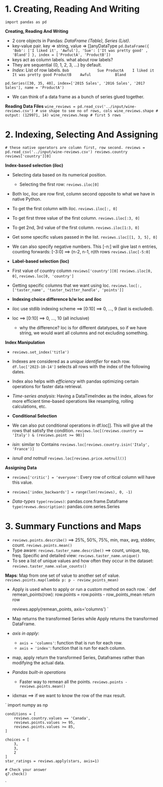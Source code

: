 # 1. Creating, Reading And Writing

`import pandas as pd`

**Creating, Reading And Writing**
* 2 core objects in Pandas: *DataFrame (Table), Series (List)*.
* key-value pair. key => string, value => []anyDataType
`
    pd.DataFrame({
        'Bob': ['I liked it', 'Awful'],
        'Sue': ['It was pretty good' , 'Bland']
    },
    index = ['ProductA', 'ProductB'])
`
* keys act as column labels. what about row labels?
* They are sequential (0, 1, 2, 3, ...) by default.
* *Index*: List of row labels.
`
            Bob             Sue
ProductA    I liked it      It was pretty good
ProductB    Awful           Bland        
`

`
    pd.Series([30, 35, 40], index=['2015 Sales', '2016 Sales', '2017 Sales'], name = 'ProductA')
`
* We can think of a data frame as a bunch of series glued together.


**Reading Data Files**
`
    wine_reviews = pd.read_csv('../input/wine-reviews.csv')
    # use shape to see no of rows, cols
    wine_reviews.shape # output: (129971, 14)
    wine_reviews.heap # first 5 rows
`

# 2. Indexing, Selecting And Assigning
`
    # these native operators are column first, row second.
    reviews = pd.read_csv('../input/wine-reviews.csv')
    reviews.country
    reviews['country'][0]
`

**Index-based selection (iloc)**
* Selecting data based on its numerical position.
    * Selecting the first row:
    `reviews.iloc[0]`
* Both loc, iloc are row first, column second opposite to what we have in native Python.

* To get the first column with iloc.
    `reviews.iloc[:, 0]`
* To get first three value of the first column.
    `reviews.iloc[:3, 0]`
* To get 2nd, 3rd value of the first column.
    `reviews.iloc[1:3, 0]`
* Get some specific values passed in the list.
    `reviews.iloc[[1, 3, 5], 0]`
* We can also specify negative numbers. This [-n:] will give last n entries, counting forwards: [-3:0] ==> (n-2, n-1, n)th rows
    `reviews.iloc[-5:0]`

* **Label-based selection (loc)**
* First value of country column
    `reviews['country'][0]` `reviews.iloc[0, 0]`, `reviews.loc[0, 'country']`
* Getting specific columns that we want using loc.
    `reviews.loc[:, ['taster_name', 'taster_twitter_handle', 'points']]`

* **Indexing choice difference b/w loc and iloc**
* iloc use stdlib indexing scheme ==> [0:10] ==> 0, ..., 9 (last is excluded).
* loc ==> [0:10] ==> 0, ..., 10 (all inclusive)
    * why the difference? loc is for different datatypes, so if we have string, we would want all columns and not excluding something.

**Index Manipulation**
* `reviews.set_index('title')`
* Indexes are considered as a *unique identifier* for each row.
    `df.loc['2023-10-14']` selects all rows with the index of the following dates.
* Index also helps with *efficiency* with pandas optimizing certain operations for faster data retrieval.
* *Time-series analysis*: Having a DataTimeIndex as the index, allows for more efficient time-based operations like resampling, rolling calculations, etc. 

* **Conditional Selection**
* We can also put conditional operations in df.loc[]. This will give all the rows that satisfy the condition.
    `reviews.loc[(reviews.country == 'Italy') & (reviews.point >= 90)]`
* *isin*: similar to Contains
    `reviews.loc[reviews.country.isin('Italy', 'France')]`
* *isnull and notnull*
    `reviews.loc[reviews.price.notnull()]`

**Assigning Data**
* `reviews['critic'] = 'everyone'`: Every row of critical column will have this value.
* `reviews['index_backwards'] = range(len(reviews), 0, -1)`

* *Data-types*
    `type(reviews)`: pandas.core.frame.Dataframe
    `type(revews.description)`: pandas.core.series.Series

# 3. Summary Functions and Maps
* `reviews.points.describe()` ==> 25%, 50%, 75%, min, max, avg, stddev, count. `reviews.points.mean()`
* Type aware: `reviews.taster_name.describe()` ==> count, unique, top, freq. Specific and detailed view: `reviews.taster_name.unique()`
* To see a list of unique values and how often they occur in the dataset:  `reviews.taster_name.value_counts()`

**Maps**: Map from one set of value to another set of value.
`reviews.points.map(lambda p: p - review_points_mean)`

* Apply is used when to apply or run a custom method on each row.
`
    def remean_points(row):
        row.points = row.points - row_points_mean
        return row

    reviews.apply(remean_points, axis='columns')
`
* Map returns the transformed Series while Apply returns the transformed DataFrame.
* *axis in apply*:
    * `axis = 'columns'`: function that is run for each row.
    * `axis = 'index'`: function that is run for each column.
* map, apply return the transformed Series, Dataframes rather than modifying the actual data.

* *Pandas built-in operations*
    * Faster way to remean all the points.
    `reviews.points - reviews.points.mean()`
* idxmax ==> if we want to know the row of the max result.

`
    import numpy as np

    conditions = [
        reviews.country.values == 'Canada',
        reviews.points.values >= 95,
        reviews.points.values >= 85,
    ]

    choices = [
        3,
        3,
        2
    ]
    star_ratings = reviews.apply(stars, axis=1)

    # Check your answer
    q7.check()
`